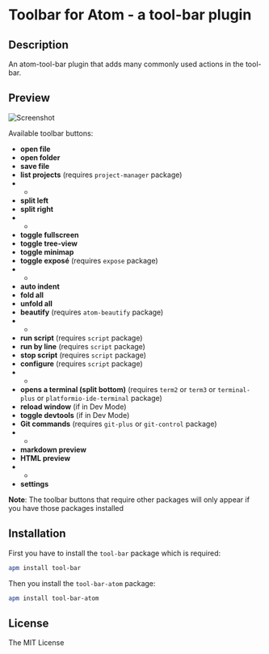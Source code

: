 # Toolbar for Atom - a tool-bar plugin

## Description

An atom-tool-bar plugin that adds many commonly used actions in the tool-bar.

## Preview

![Screenshot](https://github.com/jeselxe/tool-bar-atom/raw/master/screenshot.png)

Available toolbar buttons:

* **open file**
* **open folder**
* **save file**
* **list projects** (requires `project-manager` package)
* -
* **split left**
* **split right**
* -
* **toggle fullscreen**
* **toggle tree-view**
* **toggle minimap**
* **toggle exposé** (requires `expose` package)
* -
* **auto indent**
* **fold all**
* **unfold all**
* **beautify** (requires `atom-beautify` package)
* -
* **run script** (requires `script` package)
* **run by line** (requires `script` package)
* **stop script** (requires `script` package)
* **configure** (requires `script` package)
* -
* **opens a terminal (split bottom)**  (requires `term2` or `term3` or `terminal-plus` or `platformio-ide-terminal` package)
* **reload window** (if in Dev Mode)
* **toggle devtools** (if in Dev Mode)
* **Git commands** (requires `git-plus` or `git-control` package)
* -
* **markdown preview**
* **HTML preview**
* -
* **settings**

**Note**: The toolbar buttons that require other packages will only appear if you have those packages installed

## Installation

First you have to install the `tool-bar` package which is required:

```bash
apm install tool-bar
```

Then you install the `tool-bar-atom` package:

```bash
apm install tool-bar-atom
```

## License

The MIT License
